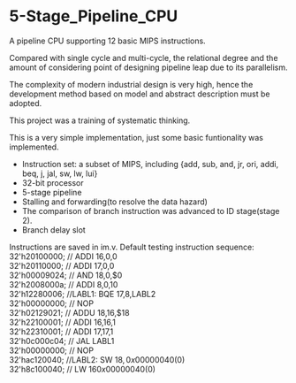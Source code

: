 # 5-Stage_Pipeline_CPU
A pipeline CPU supporting 12 basic MIPS instructions.  
  
Compared with single cycle and multi-cycle, the relational degree and the amount of considering point of designing pipeline leap due to its parallelism.  
  
The complexity of modern industrial design is very high, hence the development method based on model and abstract description must be adopted.  
  
This project was a training of systematic thinking.  
  
This is a very simple implementation, just some basic funtionality was implemented.  
* Instruction set: a subset of MIPS, including {add, sub, and, jr, ori, addi, beq, j, jal, sw, lw, lui}  
* 32-bit processor  
* 5-stage pipeline  
* Stalling and forwarding(to resolve the data hazard)  
* The comparison of branch instruction was advanced to ID stage(stage 2).  
* Branch delay slot  
      

Instructions are saved in im.v.
Default testing instruction sequence:  
	32'h20100000; //       ADDI $16,$0,0  
	32'h20110000; //       ADDI $17,$0,0  
	32'h00009024; //       AND $18,$0,$0  
	32'h2008000a; //       ADDI $8,$0,10  
	32'h12280006; //LABL1: BQE $17,$8,LABL2  
	32'h00000000; //       NOP  
	32'h02129021; //       ADDU $18,$16,$18  
	32'h22100001; //       ADDI $16,$16,1  
	32'h22310001; //       ADDI $17,$17,1  
	32'h0c000c04; //       JAL LABL1   
	32'h00000000; //       NOP  
	32'hac120040; //LABL2: SW $18,0x00000040($0)  
	32'h8c100040; //       LW $16 0x00000040($0) 
